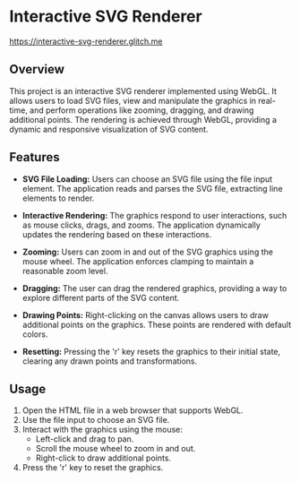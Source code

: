 # Interactive SVG Renderer

https://interactive-svg-renderer.glitch.me

## Overview

This project is an interactive SVG renderer implemented using WebGL. It allows users to load SVG files, view and manipulate the graphics in real-time, and perform operations like zooming, dragging, and drawing additional points. The rendering is achieved through WebGL, providing a dynamic and responsive visualization of SVG content.

## Features

- **SVG File Loading:** Users can choose an SVG file using the file input element. The application reads and parses the SVG file, extracting line elements to render.

- **Interactive Rendering:** The graphics respond to user interactions, such as mouse clicks, drags, and zooms. The application dynamically updates the rendering based on these interactions.

- **Zooming:** Users can zoom in and out of the SVG graphics using the mouse wheel. The application enforces clamping to maintain a reasonable zoom level.

- **Dragging:** The user can drag the rendered graphics, providing a way to explore different parts of the SVG content.

- **Drawing Points:** Right-clicking on the canvas allows users to draw additional points on the graphics. These points are rendered with default colors.

- **Resetting:** Pressing the 'r' key resets the graphics to their initial state, clearing any drawn points and transformations.

## Usage

1. Open the HTML file in a web browser that supports WebGL.
2. Use the file input to choose an SVG file.
3. Interact with the graphics using the mouse:
   - Left-click and drag to pan.
   - Scroll the mouse wheel to zoom in and out.
   - Right-click to draw additional points.
4. Press the 'r' key to reset the graphics.
